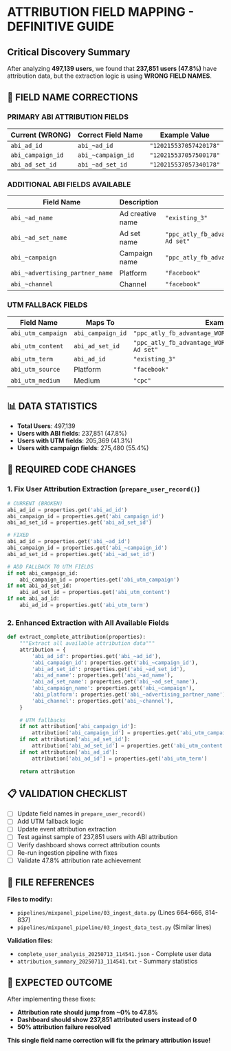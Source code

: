 # **ATTRIBUTION FIELD MAPPING - DEFINITIVE GUIDE**

## **Critical Discovery Summary**

After analyzing **497,139 users**, we found that **237,851 users (47.8%)** have attribution data, but the extraction logic is using **WRONG FIELD NAMES**.

## **🚨 FIELD NAME CORRECTIONS**

### **PRIMARY ABI ATTRIBUTION FIELDS**

| Current (WRONG) | Correct Field Name | Example Value |
|----------------|-------------------|---------------|
| `abi_ad_id` | `abi_~ad_id` | `"120215537057420178"` |
| `abi_campaign_id` | `abi_~campaign_id` | `"120215537057500178"` |
| `abi_ad_set_id` | `abi_~ad_set_id` | `"120215537057340178"` |

### **ADDITIONAL ABI FIELDS AVAILABLE**

| Field Name | Description | Example |
|------------|-------------|---------|
| `abi_~ad_name` | Ad creative name | `"existing_3"` |
| `abi_~ad_set_name` | Ad set name | `"ppc_atly_fb_advantage_WORLD_redirect_feb_25_app Ad set"` |
| `abi_~campaign` | Campaign name | `"ppc_atly_fb_advantage_WORLD_redirect_feb_25_app"` |
| `abi_~advertising_partner_name` | Platform | `"Facebook"` |
| `abi_~channel` | Channel | `"facebook"` |

### **UTM FALLBACK FIELDS**

| Field Name | Maps To | Example |
|------------|---------|---------|
| `abi_utm_campaign` | `abi_campaign_id` | `"ppc_atly_fb_advantage_WORLD_redirect_feb_25_app"` |
| `abi_utm_content` | `abi_ad_set_id` | `"ppc_atly_fb_advantage_WORLD_redirect_feb_25_app Ad set"` |
| `abi_utm_term` | `abi_ad_id` | `"existing_3"` |
| `abi_utm_source` | Platform | `"facebook"` |
| `abi_utm_medium` | Medium | `"cpc"` |

## **📊 DATA STATISTICS**

- **Total Users**: 497,139
- **Users with ABI fields**: 237,851 (47.8%)
- **Users with UTM fields**: 205,369 (41.3%)
- **Users with campaign fields**: 275,480 (55.4%)

## **🔧 REQUIRED CODE CHANGES**

### **1. Fix User Attribution Extraction (`prepare_user_record()`)**

```python
# CURRENT (BROKEN)
abi_ad_id = properties.get('abi_ad_id')
abi_campaign_id = properties.get('abi_campaign_id')
abi_ad_set_id = properties.get('abi_ad_set_id')

# FIXED
abi_ad_id = properties.get('abi_~ad_id')
abi_campaign_id = properties.get('abi_~campaign_id')
abi_ad_set_id = properties.get('abi_~ad_set_id')

# ADD FALLBACK TO UTM FIELDS
if not abi_campaign_id:
    abi_campaign_id = properties.get('abi_utm_campaign')
if not abi_ad_set_id:
    abi_ad_set_id = properties.get('abi_utm_content')
if not abi_ad_id:
    abi_ad_id = properties.get('abi_utm_term')
```

### **2. Enhanced Extraction with All Available Fields**

```python
def extract_complete_attribution(properties):
    """Extract all available attribution data"""
    attribution = {
        'abi_ad_id': properties.get('abi_~ad_id'),
        'abi_campaign_id': properties.get('abi_~campaign_id'),
        'abi_ad_set_id': properties.get('abi_~ad_set_id'),
        'abi_ad_name': properties.get('abi_~ad_name'),
        'abi_ad_set_name': properties.get('abi_~ad_set_name'),
        'abi_campaign_name': properties.get('abi_~campaign'),
        'abi_platform': properties.get('abi_~advertising_partner_name'),
        'abi_channel': properties.get('abi_~channel'),
    }
    
    # UTM fallbacks
    if not attribution['abi_campaign_id']:
        attribution['abi_campaign_id'] = properties.get('abi_utm_campaign')
    if not attribution['abi_ad_set_id']:
        attribution['abi_ad_set_id'] = properties.get('abi_utm_content')
    if not attribution['abi_ad_id']:
        attribution['abi_ad_id'] = properties.get('abi_utm_term')
    
    return attribution
```

## **📋 VALIDATION CHECKLIST**

- [ ] Update field names in `prepare_user_record()`
- [ ] Add UTM fallback logic
- [ ] Update event attribution extraction
- [ ] Test against sample of 237,851 users with ABI attribution
- [ ] Verify dashboard shows correct attribution counts
- [ ] Re-run ingestion pipeline with fixes
- [ ] Validate 47.8% attribution rate achievement

## **📁 FILE REFERENCES**

**Files to modify:**
- `pipelines/mixpanel_pipeline/03_ingest_data.py` (Lines 664-666, 814-837)
- `pipelines/mixpanel_pipeline/03_ingest_data_test.py` (Similar lines)

**Validation files:**
- `complete_user_analysis_20250713_114541.json` - Complete user data
- `attribution_summary_20250713_114541.txt` - Summary statistics

## **🎯 EXPECTED OUTCOME**

After implementing these fixes:
- **Attribution rate should jump from ~0% to 47.8%**
- **Dashboard should show 237,851 attributed users instead of 0**
- **50% attribution failure resolved**

**This single field name correction will fix the primary attribution issue!** 